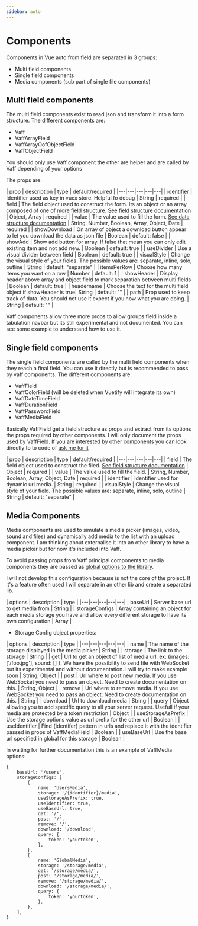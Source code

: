 ```yaml
---
sidebar: auto
---
```


# Components

Components in Vue auto from field are separated in 3 groups:
- Multi field components
- Single field components
- Media components (sub part of single file components)

## Multi field components

The multi field components exist to read json and transform it into a form structure. The different components are:
- Vaff
- VaffArrayField
- VaffArrayOofObjectField
- VaffObjectField

You should only use Vaff component the other are helper and are called by Vaff depending of your options

The props are:

| prop  |  description |  type |  default/required |
|---|---|---|---|---|
|  identifier |  Identifier used as key in vuex store. Helpful fo debug | String | required |
|  field |  The field object used to construct the form. Its an object or an array composed of one of more field structure. [See field structure documentation](/guide/#field-structure)  | Object, Array  | required |
|  value |  The value used to fill the form.  [See data structure documentation](/guide/#data-structure) | String, Number, Boolean, Array, Object, Date  | required |
|  showDownload |  On array of object a download button appear to let you download the data as json file  | Boolean | default: false |
|  showAdd |  Show add button for array. If false that mean you can only edit existing item and not add new. | Boolean | default: true |
|  useDivider |  Use a visual divider between field | Boolean | default: true |
|  visualStyle |  Change the visual style of your fields. The possible values are: separate, inline, solo, outline | String | default: "separate" |
|  itemsPerRow |  Choose how many items you want on a row | Number | default: 1 |
|  showHeader |  Display header above array and object field to mark separation between multi fields | Boolean | default: true |
|  headername |  Choose the text for the multi field object if showHeader is true| String | default: "" |
|  path |  Prop used to keep track of data. You should not use it expect if you now what you are doing. | String | default: "" |


Vaff components allow three more props to allow groups field inside a tabulation navbar but its still experimental and not documented. You can see some example to understand how to use it.


## Single field components

The single field components are called by the multi field components when they reach a final field. You can use it directly but is recommended to pass by vaff components. The different components are:
- VaffField
- VaffColorField (will be deleted when Vuetify will integrate its own)
- VaffDateTimeField
- VaffDurationField
- VaffPasswordField
- VaffMediaField

Basically VaffField get a field structure as props and extract from its options the props required by other components. I will only document the props used by VaffField. If you are interested by other components you can look directly to to code of [ask me for it](mailto:adrienmontagu@gmail.com)



| prop  |  description |  type |  default/required |
|---|---|---|---|---|
|  field |  The field object used to construct the filed. [See field structure documentation](/guide/#field-structure)  | Object  | required |
|  value |  The value used to fill the field. | String, Number, Boolean, Array, Object, Date  | required |
|  identifier |  Identifier used for dynamic url media. | String | required |
|  visualStyle |  Change the visual style of your field. The possible values are: separate, inline, solo, outline | String | default: "separate" |


## Media Components

Media components are used to simulate a media picker (images, video, sound and files) and dynamically add media to the list with an upload component.
I am thinking about externalise it into an other library to have a media picker but for now it's included into Vaff.

To avoid passing props from Vaff principal components to media components they are passed as [global options to the library](/guide/#vaff-global-options).

I will not develop this configuration because is not the core of the project. If it's a feature often used I will separate in an other lib and create a separated lib.



| options  |  description |  type |
|---|---|---|---|---|
|  baseUrl |  Server base url to get media from | String |
|  storageConfigs |  Array containing an object for each media storage you have and allow every different storage to have its own configuration  | Array |


- Storage Config object properties:

| options  |  description |  type |
|---|---|---|---|---|
|  name |  The name of the storage displayed in the media picker | String |
|  storage |  The link to the storage | String |
|  get |  Url to get an object of list of media url. ex: {images: ['/foo.jpg'], sound: [] }. We have the possibility to send file with WebSocket but its experimental and without documentation. I will try to make example soon | String, Object |
|  post |  Url where to post new media. If you use WebSocket you need to pass an object. Need to create documentation on this. | String, Object |
|  remove |  Url where to remove media. If you use WebSocket you need to pass an object. Need to create documentation on this. | String |
|  download |  Url to download media | String |
|  query |  Object allowing you to add specific query to all your server request. Usefull if your media are protected by a token restriction | Object |
|  useStorageAsPrefix |  Use the storage options value as url prefix for the other url  | Boolean |
|  useIdentifier |  Find {identifer} pattern in urls and replace it with the identifier passed in props of VaffMediaField | Boolean |
|  useBaseUrl |  Use the base url specified in global for this storage | Boolean |


In waiting for further documentation this is an example of VaffMedia options:

```
{
    baseUrl: '/users',
    storageConfigs: [
        {
            name: 'UsersMedia',
            storage: '/{identifier}/media',
            useStorageAsPrefix: true,
            useIdentifier: true,
            useBaseUrl: true,
            get: '/',
            post: '/',
            remove: '/',
            download: '/download',
            query: {
                token: 'yourtoken',
            },
        },
        {
            name: 'GlobalMedia',
            storage: '/storage/media',
            get: '/storage/media/',
            post: '/storage/media/',
            remove: '/storage/media/',
            download: '/storage/media/',
            query: {
                token: 'yourtoken',
            },
        },
    ],
}
```

